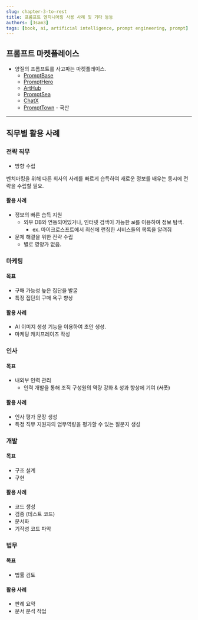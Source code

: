 ```yaml
---
slug: chapter-3-to-rest
title: 프롬프트 엔지니어링 사용 사례 및 기타 등등
authors: [3sam3]
tags: [book, ai, artificial intelligence, prompt engineering, prompt]
---
```


## 프롬프트 마켓플레이스
- 양질의 프롬프트를 사고파는 마켓플레이스.
  - [PromptBase](https://promptbase.com)
  - [PromptHero](https://prompthero.com)
  - [ArtHub](https://arthub.ai/library)
  - [PromptSea](https://promptsea.io)
  - [ChatX](https://chatx.io)
  - [PromptTown](https://prompt.town) - 국산

---

## 직무별 활용 사례

### 전략 직무

- 방향 수립

벤치마킹을 위해 다른 회사의 사례를 빠르게 습득하여 새로운 정보를 배우는 동시에 전략을 수립할 필요.

#### 활용 사례

- 정보의 빠른 습득 지원
  - 외부 DB와 연동되어있거나, 인터넷 검색이 가능한 ai를 이용하여 정보 탐색.
    - ex. 마이크로스프트에서 최신에 런칭한 서비스들의 목록을 알려줘
- 문제 해결을 위한 전략 수립
  - 별로 영양가 없음.


### 마케팅

#### 목표

- 구매 가능성 높은 집단을 발굴
- 특정 집단의 구매 욕구 향상

#### 활용 사례

- AI 이미지 생성 기능을 이용하여 초안 생성.
- 마케팅 캐치프레이즈 작성


### 인사
#### 목표
- 내외부 인력 관리
  - 인력 개발을 통해 조직 구성원의 역량 강화 & 성과 향상에 기여 ~~(서폿)~~

#### 활용 사례
- 인사 평가 문장 생성
- 특정 직무 지원자의 업무역량을 평가할 수 있는 질문지 생성 


### 개발
#### 목표
- 구조 설계
- 구현

#### 활용 사례
- 코드 생성
- 검증 (테스트 코드)
- 문서화
- 기작성 코드 파악

### 법무
#### 목표 
- 법률 검토

#### 활용 사례
- 판례 요약
- 문서 분석 작업
